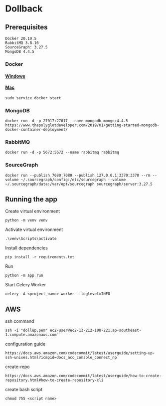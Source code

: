 # Dollback

## Prerequisites
    Docker 20.10.5
    RabbitMQ 3.8.16
    SourceGraph: 3.27.5
    MongoDB 4.4.5

### Docker
#### [Windows](https://docs.docker.com/docker-for-windows/install/) 
#### [Mac](https://docs.docker.com/docker-for-mac/install/)

    sudo service docker start

### MongoDB
    docker run -d -p 27017:27017 --name mongodb mongo:4.4.5
    https://www.thepolyglotdeveloper.com/2019/01/getting-started-mongodb-docker-container-deployment/

### RabbitMQ
    docker run -d -p 5672:5672 --name rabbitmq rabbitmq

### SourceGraph
    docker run --publish 7080:7080 --publish 127.0.0.1:3370:3370 --rm --volume ~/.sourcegraph/config:/etc/sourcegraph --volume ~/.sourcegraph/data:/var/opt/sourcegraph sourcegraph/server:3.27.5

## Running the app
Create virtual environment 
```
python -m venv venv
```
Activate virtual environment
```
.\venv\Scripts\activate
```
Install dependencies
```
pip install -r requirements.txt
```
Run
```
python -m app run
```
Start Celery Worker
```
celery -A <project_name> worker --loglevel=INFO
```

## AWS
ssh command
```
ssh -i "dollup.pem" ec2-user@ec2-13-212-108-221.ap-southeast-1.compute.amazonaws.com```
```

configuration guide
```
https://docs.aws.amazon.com/codecommit/latest/userguide/setting-up-ssh-unixes.html?icmpid=docs_acc_console_connect_np
```

create-repo
```
https://docs.aws.amazon.com/codecommit/latest/userguide/how-to-create-repository.html#how-to-create-repository-cli
```

create bash script
```
chmod 755 <script name>
```